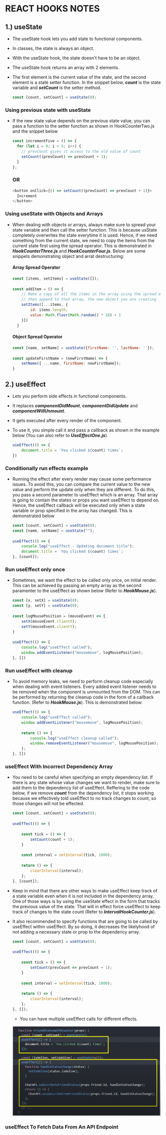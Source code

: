 # REACT HOOKS NOTES

## 1.) useState

- The useState hook lets you add state to functional components.
- In classes, the state is always an object.
- With the useState hook, the state doesn't have to be an object.
- The useState hook returns an array with 2 elements.
- The first element is the current value of the state, and the second element is a state setter function. In the snippet below, _**count**_ is the state variable and _**setCount**_ is the setter method.

  ```js
  const [count, setCount] = useState(0);
  ```

### Using previous state with useState

- If the new state value depends on the previous state value, you can pass a function to the setter function as shown in HookCounterTwo.js and the snippet below

  ```js
  const incrementFive = () => {
    for (let i = 0; i < 5; i++) {
      // prevCount gives it access to the old value of count
      setCount((prevCount) => prevCount + 1);
    }
  };
  ```

  ### OR

  ```js
  <button onClick={() => setCount((prevCount) => prevCount + 1)}>
    Increment
  </button>
  ```

### Using useState with Objects and Arrays

- When dealing with objects or arrays, always make sure to spread your state variable and then call the setter function. This is because usState completely overwrites the state everytime it is used. Hence, if we need something from the current state, we need to copy the items from the current state first using the spread operator. This is demonstrated in _**HookCounterThree.js**_ and _**HookCounterFour.js**_. Below are some snippets demonstrating object and arrat destructuring:

  #### Array Spread Operator

  ```js
  const [items, setItems] = useState([]);

  const addItem = () => {
      // Make a copy of all the items in the array using the spread operator, 
      // then append to that array, the new object you are creating
      setItems([...items, {
          id: items.length,
          value: Math.floor(Math.random() * 10) + 1
      }])
    }
  ```

  #### Object Spread Operator

  ```js
  const [name, setName] = useState({firstName: '', lastName: ''});

  const updateFirstName = (newFirstName) => {
      setName({ ...name, firstName: newFirstName});
  }
  ```

## 2.) useEffect

- Lets you perform side effects in functional components.
- It replaces _**componentDidMount**_, _**componentDidUpdate**_ and _**componentWillUnmount**_.
- It gets executed after every render of the component.
- To use it, you simple call it and pass a callback as shown in the example below (You can also refer to _**UseEffectOne.js**_).

  ```js
  useEffect(() => {
      document.title = `You clicked ${count} times`;
  })
  ```

### Conditionally run effects example

- Running the effect after every render may cause some performance issues. To avoid this, you can compare the current value to the new value and perform the update only when they are different. To do this, you pass a second parameter to useEffect which is an array. That array is going to contain the states or props you want useEffect to depend on. Hence, the useEffect callback will be executed only when a state variable or prop specified in the array has changed. This is demonstrated below

  ```js
  const [count, setCount] = useState(0);
  const [name, setName] = useState("");

  useEffect(() => {
      console.log("useEffect - Updating document title");
      document.title = `You clicked ${count} times`;
  }, [count]);
  ```

### Run useEffect only once

- Sometimes, we want the effect to be called only once, on initial render. This can be achieved by passing an empty array as the second paramenter to the useEffect as shown below (Refer to _**HookMouse.js**_).

  ```js
  const [x, setX] = useState(0);
  const [y, setY] = useState(0);

  const logMousePosition = (mouseEvent) => {
      setX(mouseEvent.clientX);
      setY(mouseEvent.clientY);
  }

  useEffect(() => {
      console.log("useEffect called");
      window.addEventListener("mousemove", logMousePosition);
  }, [])
  ```

### Run useEffect with cleanup

- To avoid memory leaks, we need to perform cleanup code especially when dealing with event listeners. Every added event listener needs to be removed when the component is unmounted from the DOM. This can be performed by returning the cleanup code in the form of a callback function. (Refer to _**HookMouse.js**_). This is demonstrated below:

  ```js
  useEffect(() => {
      console.log("useEffect called");
      window.addEventListener("mousemove", logMousePosition);

      return () => {
          console.log("useEffect cleanup called");
          window.removeEventListener("mousemove", logMousePosition);
      };
  }, [])
  ```

### useEffect With Incorrect Dependency Array

- You need to be careful when specifying an empty dependency list. If there is any state whose value changes we want to render, make sure to add them to the dependency list of useEffect. Reffering to the code below, if we remove _**count**_ from the dependency list, it stops working because we effectively told useEffect to no track changes to count, so those changes will not be effected.

  ```js
  const [count, setCount] = useState(0);

  useEffect(() => {

      const tick = () => {
          setCount(count + 1);
      }
    
      const interval = setInterval(tick, 1000);

      return () => {
          clearInterval(interval);
      };
  }, [count]);
  ```

- Keep in mind that there are other ways to make useEffect keep track of a state variable even when it is not included in the dependency array. One of those ways is by using the useState effect in the form that tracks the previous value of the state. That will in effect force useEffect to keep track of changes to the state count (Refer to _**IntervalHookCounter.js**_).
- It also recommended to specify functions that are going to be called by useEffect within useEffect. By so doing, it decreases the likelyhood of not adding a necessary state or prop to the dependency array.

  ```js
  const [count, setCount] = useState(0);

  useEffect(() => {

      const tick = () => {
          setCount(prevCount => prevCount + 1);
      }
      
      const interval = setInterval(tick, 1000);

      return () => {
          clearInterval(interval);
      };
  }, []);
  ```

  - You can have multiple useEffect calls for different effects.  

  ![alt Image showing how to use multiple useEffects](./public/multiple_useEffects.png)

### useEffect To Fetch Data From An API Endpoint
